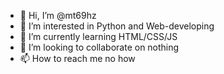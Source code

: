- 👋 Hi, I’m @mt69hz
- 👀 I’m interested in Python and Web-developing
- 🌱 I’m currently learning HTML/CSS/JS
- 💞️ I’m looking to collaborate on nothing
- 📫 How to reach me no how

<!---
mt69hz/mt69hz is a ✨ special ✨ repository because its `README.md` (this file) appears on your GitHub profile.
You can click the Preview link to take a look at your changes.
--->

